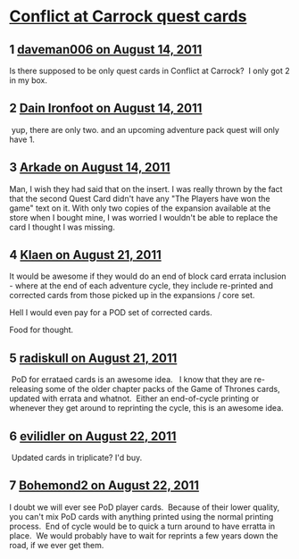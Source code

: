 # [Conflict at Carrock quest cards](https://community.fantasyflightgames.com/topic/51564-conflict-at-carrock-quest-cards/)

## 1 [daveman006 on August 14, 2011](https://community.fantasyflightgames.com/topic/51564-conflict-at-carrock-quest-cards/?do=findComment&comment=514516)

Is there supposed to be only quest cards in Conflict at Carrock?  I only got 2 in my box.

## 2 [Dain Ironfoot on August 14, 2011](https://community.fantasyflightgames.com/topic/51564-conflict-at-carrock-quest-cards/?do=findComment&comment=514527)

 yup, there are only two. and an upcoming adventure pack quest will only have 1.

## 3 [Arkade on August 14, 2011](https://community.fantasyflightgames.com/topic/51564-conflict-at-carrock-quest-cards/?do=findComment&comment=514530)

Man, I wish they had said that on the insert. I was really thrown by the fact that the second Quest Card didn't have any "The Players have won the game" text on it. With only two copies of the expansion available at the store when I bought mine, I was worried I wouldn't be able to replace the card I thought I was missing.

## 4 [Klaen on August 21, 2011](https://community.fantasyflightgames.com/topic/51564-conflict-at-carrock-quest-cards/?do=findComment&comment=517931)

It would be awesome if they would do an end of block card errata inclusion - where at the end of each adventure cycle, they include re-printed and corrected cards from those picked up in the expansions / core set.

Hell I would even pay for a POD set of corrected cards.

Food for thought.

## 5 [radiskull on August 21, 2011](https://community.fantasyflightgames.com/topic/51564-conflict-at-carrock-quest-cards/?do=findComment&comment=517941)

 PoD for errataed cards is an awesome idea.   I know that they are re-releasing some of the older chapter packs of the Game of Thrones cards, updated with errata and whatnot.  Either an end-of-cycle printing or whenever they get around to reprinting the cycle, this is an awesome idea.

## 6 [evilidler on August 22, 2011](https://community.fantasyflightgames.com/topic/51564-conflict-at-carrock-quest-cards/?do=findComment&comment=518472)

 Updated cards in triplicate? I'd buy.

## 7 [Bohemond2 on August 22, 2011](https://community.fantasyflightgames.com/topic/51564-conflict-at-carrock-quest-cards/?do=findComment&comment=518503)

I doubt we will ever see PoD player cards.  Because of their lower quality, you can't mix PoD cards with anything printed using the normal printing process.  End of cycle would be to quick a turn around to have erratta in place.  We would probably have to wait for reprints a few years down the road, if we ever get them.

